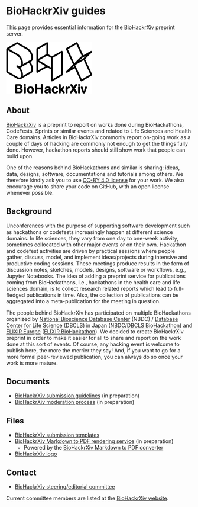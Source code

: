 # BioHackrXiv guides

[This page](https://biohackrxiv.github.io/) provides essential information for the [BioHackrXiv](https://biohackrxiv.org/) preprint server.

![BioHackrXiv logo](assets/logo/BioHackrXiv-logo-transparent-340x140.png)

## About

[BioHackrXiv](https://biohackrxiv.org/) is a preprint to report on works done during BioHackathons, CodeFests, Sprints or similar events and related to Life Sciences and Health Care domains. Articles in BioHackrXiv commonly report on-going work as a couple of days of hacking are commonly not enough to get the things fully done. However, hackathon reports should still show work that people can build upon.

One of the reasons behind BioHackathons and similar is sharing: ideas, data, designs, software, documentations and tutorials among others. We therefore kindly ask you to use [CC-BY 4.0 license](https://creativecommons.org/licenses/by/4.0/legalcode) for your work. We also encourage you to share your code on GitHub, with an open license whenever possible.

## Background

Unconferences with the purpose of supporting software development such as hackathons or codefests increasingly happen at different science domains. In life sciences, they vary from one day to one-week activity, sometimes collocated with other major events or on their own. Hackathon and codefest activities are driven by practical sessions where people gather, discuss, model, and implement ideas/projects during intensive and productive coding sessions. These meetings produce results in the form of discussion notes, sketches, models, designs, software or workflows, e.g., Jupyter Notebooks. The idea of adding a preprint service for publications coming from BioHackathons, i.e., hackathons in the health care and life sciences domain, is to collect research related reports which lead to full-fledged publications in time. Also, the collection of publications can be aggregated into a meta-publication for the meeting in question.

The people behind BioHackrXiv has participated on multiple BioHackathons organized by [National Bioscience Database Center](https://biosciencedbc.jp/en/) (NBDC) / [Database Center for Life Science](http://dbcls.jp/index-en.html) (DBCLS) in Japan ([NBDC/DBCLS BioHackathon](http://biohackathon.org/)) and [ELIXIR Europe](https://elixir-europe.org/) ([ELIXIR BioHackathon](https://www.biohackathon-europe.org/)). We decided to create BioHackrXiv preprint in order to make it easier for all to share and report on the work done at this sort of events. Of course, any hacking event is welcome to publish here, the more the merrier they say! And, if you want to go for a more formal peer-reviewed publication, you can always do so once your work is more mature.

## Documents

* [BioHackrXiv submission guidelines](submission_guidelines) (in preparation)
* [BioHackrXiv moderation process](moderation_process) (in preparation)

## Files

* [BioHackrXiv submission templates](https://github.com/biohackrxiv/submission-templates)
* [BioHackrXiv Markdown to PDF rendering service](http://render.biohackrxiv.org) (in preparation)
  * Powered by the [BioHackrXiv Markdown to PDF converter](https://github.com/biohackrxiv/bhxiv-gen-pdf)
* [BioHackrXiv logo](assets/logo/)

## Contact

* [BioHackrXiv steering/editorial committee](mailto:biohackrxiv@googlegroups.com)

Current committee members are listed at the [BioHackrXiv website](https://biohackrxiv.org/).


